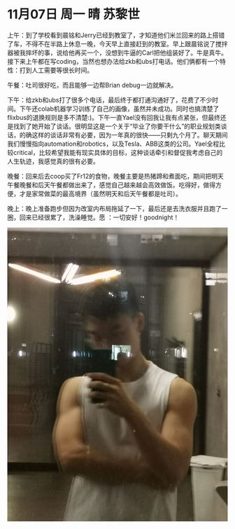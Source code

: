 # 11月07日 周一 晴 苏黎世

上午：到了学校看到晨铭和Jerry已经到教室了，才知道他们米兰回来的路上搭错了车，不得不在半路上休息一晚，今天早上直接赶到的教室。早上跟晨铭说了搅拌器被我摔坏的事，说给他再买一个，没想到牛逼的Carl把他组装好了。牛是真牛。接下来上午都在写coding，当然也想办法给zkb和ubs打电话。他们俩都有一个特性：打到人工需要等很长时间。

午餐：吐司很好吃，而且能够一边帮Brian debug一边就解决。

下午：给zkb和ubs打了很多个电话，最后终于都打通沟通好了，花费了不少时间。下午还colab机器学习训练了自己的画像，虽然并未成功。同时也搞清楚了flixbus的退换规则是多不清楚:)。下午一直Yael没有回我让我有点紧张，但最终还是找到了她开始了谈话。很明显这是一个关于“毕业了你要干什么”的职业规划类谈话，的确这样的谈话非常有必要，因为一年真的很快——只剩九个月了。聊天期间我们慢慢指向automation和robotics，以及Tesla、ABB这类的公司。Yael全程比较critical，比较希望我能有现实具体的目标，这种谈话牵引和督促我考虑自己的人生轨迹，我感觉真的很有必要。

晚餐：回来后去coop买了Fr12的食物，晚餐主要是热猪蹄和煮面吃，期间把明天午餐晚餐和后天午餐都做出来了，感觉自己越来越会高效做饭。吃得好，做得方便，才是家常做菜的最高境界（虽然明天和后天午餐都是吐司）。

晚上：晚上准备跑步但因为改室内布局拖延了一下，最后还是去洗衣服并且跑了一圈，回来已经很累了，洗澡睡觉。愿 ：一切安好！goodnight！


![image](images\\63699b3c67782948671bb546.jpg)




